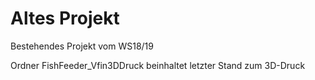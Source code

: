 # Altes Projekt
Bestehendes Projekt vom WS18/19

Ordner FishFeeder_Vfin3DDruck beinhaltet letzter Stand zum 3D-Druck
